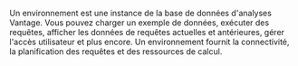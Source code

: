 Un environnement est une instance de la base de données d'analyses Vantage. Vous pouvez charger un exemple de données, exécuter des requêtes, afficher les données de requêtes actuelles et antérieures, gérer l'accès utilisateur et plus encore. Un environnement fournit la connectivité, la planification des requêtes et des ressources de calcul.
